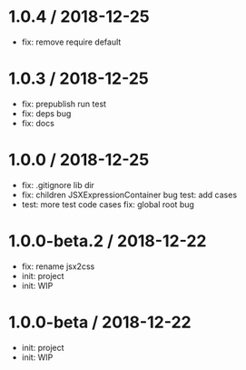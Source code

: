 
1.0.4 / 2018-12-25
==================

  * fix: remove require default

1.0.3 / 2018-12-25
==================

  * fix: prepublish run test
  * fix: deps bug
  * fix: docs

1.0.0 / 2018-12-25
==================

  * fix: .gitignore lib dir
  * fix: children JSXExpressionContainer bug test: add cases
  * test: more test code cases fix: global root bug

1.0.0-beta.2 / 2018-12-22
==================

  * fix: rename jsx2css
  * init: project
  * init: WIP

1.0.0-beta / 2018-12-22
==================

  * init: project
  * init: WIP
